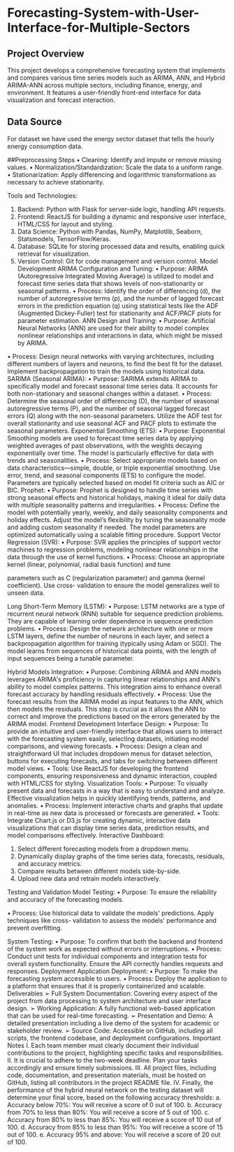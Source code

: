 # Forecasting-System-with-User-Interface-for-Multiple-Sectors

## Project Overview
This project develops a comprehensive forecasting system that implements and compares various time series models such as ARIMA, ANN, and Hybrid ARIMA-ANN across multiple sectors, including finance, energy, and environment. It features a user-friendly front-end interface for data visualization and forecast interaction.

## Data Source
For dataset we have used the energy sector dataset that tells the hourly energy consumption data.

##Preprocessing Steps
• Cleaning: Identify and impute or remove missing values.
• Normalization/Standardization: Scale the data to a uniform range.
• Stationarization: Apply differencing and logarithmic transformations as necessary to achieve
stationarity.

Tools and Technologies:
1. Backend: Python with Flask for server-side logic, handling API requests.
2. Frontend: ReactJS for building a dynamic and responsive user interface, HTML/CSS for layout and
styling.
3. Data Science: Python with Pandas, NumPy, Matplotlib, Seaborn, Statsmodels, TensorFlow/Keras.
4. Database: SQLite for storing processed data and results, enabling quick retrieval for visualization.
5. Version Control: Git for code management and version control.
Model Development
ARIMA Configuration and Tuning:
• Purpose: ARIMA (Autoregressive Integrated Moving Average) is utilized to model and forecast time
series data that shows levels of non-stationarity or seasonal patterns.
• Process: Identify the order of differencing (d), the number of autoregressive terms (p), and the
number of lagged forecast errors in the prediction equation (q) using statistical tests like the ADF
(Augmented Dickey-Fuller) test for stationarity and ACF/PACF plots for parameter estimation.
ANN Design and Training:
• Purpose: Artificial Neural Networks (ANN) are used for their ability to model complex nonlinear
relationships and interactions in data, which might be missed by ARIMA.

• Process: Design neural networks with varying architectures, including different numbers of layers
and neurons, to find the best fit for the dataset. Implement backpropagation to train the models
using historical data.
SARIMA (Seasonal ARIMA):
• Purpose: SARIMA extends ARIMA to specifically model and forecast seasonal time series data. It
accounts for both non-stationary and seasonal changes within a dataset.
• Process: Determine the seasonal order of differencing (D), the number of seasonal autoregressive
terms (P), and the number of seasonal lagged forecast errors (Q) along with the non-seasonal
parameters. Utilize the ADF test for overall stationarity and use seasonal ACF and PACF plots to
estimate the seasonal parameters.
Exponential Smoothing (ETS):
• Purpose: Exponential Smoothing models are used to forecast time series data by applying weighted
averages of past observations, with the weights decaying exponentially over time. The model is
particularly effective for data with trends and seasonalities.
• Process: Select appropriate models based on data characteristics—simple, double, or triple
exponential smoothing. Use error, trend, and seasonal components (ETS) to configure the model.
Parameters are typically selected based on model fit criteria such as AIC or BIC.
Prophet:
• Purpose: Prophet is designed to handle time series with strong seasonal effects and historical
holidays, making it ideal for daily data with multiple seasonality patterns and irregularities.
• Process: Define the model with potentially yearly, weekly, and daily seasonality components and
holiday effects. Adjust the model’s flexibility by tuning the seasonality mode and adding custom
seasonality if needed. The model parameters are optimized automatically using a scalable fitting
procedure.
Support Vector Regression (SVR):
• Purpose: SVR applies the principles of support vector machines to regression problems, modeling
nonlinear relationships in the data through the use of kernel functions.
• Process: Choose an appropriate kernel (linear, polynomial, radial basis function) and tune

parameters such as C (regularization parameter) and gamma (kernel coefficient). Use cross-
validation to ensure the model generalizes well to unseen data.

Long Short-Term Memory (LSTM):
• Purpose: LSTM networks are a type of recurrent neural network (RNN) suitable for sequence
prediction problems. They are capable of learning order dependence in sequence prediction
problems.
• Process: Design the network architecture with one or more LSTM layers, define the number of
neurons in each layer, and select a backpropagation algorithm for training (typically using Adam or
SGD). The model learns from sequences of historical data points, with the length of input
sequences being a tunable parameter.

Hybrid Models Integration:
• Purpose: Combining ARIMA and ANN models leverages ARIMA's proficiency in capturing linear
relationships and ANN's ability to model complex patterns. This integration aims to enhance overall
forecast accuracy by handling residuals effectively.
• Process: Use the forecast results from the ARIMA model as input features to the ANN, which then
models the residuals. This step is crucial as it allows the ANN to correct and improve the predictions
based on the errors generated by the ARIMA model.
Frontend Development
Interface Design:
• Purpose: To provide an intuitive and user-friendly interface that allows users to interact with the
forecasting system easily, selecting datasets, initiating model comparisons, and viewing forecasts.
• Process: Design a clean and straightforward UI that includes dropdown menus for dataset
selection, buttons for executing forecasts, and tabs for switching between different model views.
• Tools: Use ReactJS for developing the frontend components, ensuring responsiveness and dynamic
interaction, coupled with HTML/CSS for styling.
Visualization Tools:
• Purpose: To visually present data and forecasts in a way that is easy to understand and analyze.
Effective visualization helps in quickly identifying trends, patterns, and anomalies.
• Process: Implement interactive charts and graphs that update in real-time as new data is processed
or forecasts are generated.
• Tools: Integrate Chart.js or D3.js for creating dynamic, interactive data visualizations that can display
time series data, prediction results, and model comparisons effectively.
Interactive Dashboard:
1. Select different forecasting models from a dropdown menu.
2. Dynamically display graphs of the time series data, forecasts, residuals, and accuracy metrics.
3. Compare results between different models side-by-side.
4. Upload new data and retrain models interactively.

Testing and Validation
Model Testing:
• Purpose: To ensure the reliability and accuracy of the forecasting models.

• Process: Use historical data to validate the models' predictions. Apply techniques like cross-
validation to assess the models' performance and prevent overfitting.

System Testing:
• Purpose: To confirm that both the backend and frontend of the system work as expected without
errors or interruptions.
• Process: Conduct unit tests for individual components and integration tests for overall system
functionality. Ensure the API correctly handles requests and responses.
Deployment
Application Deployment:
• Purpose: To make the forecasting system accessible to users.
• Process: Deploy the application to a platform that ensures that it is properly containerized and
scalable.
Deliverables
➢ Full System Documentation: Covering every aspect of the project from data processing to
system architecture and user interface design.
➢ Working Application: A fully functional web-based application that can be used for real-time
forecasting.
➢ Presentation and Demo: A detailed presentation including a live demo of the system for
academic or stakeholder review.
➢ Source Code: Accessible on GitHub, including all scripts, the frontend codebase, and
deployment configurations.
Important Notes
I. Each team member must clearly document their individual contributions to the project, highlighting
specific tasks and responsibilities.
II. It is crucial to adhere to the two-week deadline. Plan your tasks accordingly and ensure timely
submissions.
III. All project files, including code, documentation, and presentation materials, must be hosted on
GitHub, listing all contributors in the project README file.
IV. Finally, the performance of the hybrid neural network on the testing dataset will determine your final
score, based on the following accuracy thresholds:
a. Accuracy below 70%: You will receive a score of 0 out of 100.
b. Accuracy from 70% to less than 80%: You will receive a score of 5 out of 100.
c. Accuracy from 80% to less than 85%: You will receive a score of 10 out of 100.
d. Accuracy from 85% to less than 95%: You will receive a score of 15 out of 100.
e. Accuracy 95% and above: You will receive a score of 20 out of 100.
